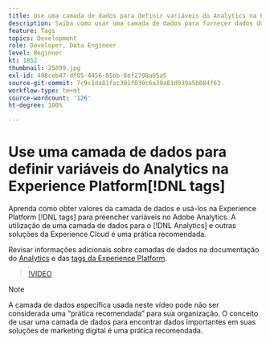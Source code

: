 ```yaml
---
title: Use uma camada de dados para definir variáveis do Analytics na Experience Platform [!DNL tags]
description: Saiba como usar uma camada de dados para fornecer dados do Analytics e outras soluções da Experience Cloud.
feature: Tags
topics: Development
role: Developer, Data Engineer
level: Beginner
kt: 1852
thumbnail: 25899.jpg
exl-id: 408ceb47-df05-4456-85bb-0ef2798a05a5
source-git-commit: 7c9c1da81fac391f030c6a39a81d039a5b084f63
workflow-type: tm+mt
source-wordcount: '126'
ht-degree: 100%

---
```


# Use uma camada de dados para definir variáveis do Analytics na Experience Platform[!DNL tags]

Aprenda como obter valores da camada de dados e usá-los na Experience Platform [!DNL tags] para preencher variáveis no Adobe Analytics. A utilização de uma camada de dados para o [!DNL Analytics] e outras soluções da Experience Cloud é uma prática recomendada.

Revisar informações adicionais sobre camadas de dados na documentação do [Analytics](https://experienceleague.adobe.com/docs/analytics/implementation/prepare/data-layer.html?lang=pt-BR) e das [tags da Experience Platform](https://experienceleague.adobe.com/docs/experience-platform/tags/extensions/client/client-data-layer/overview.html?lang=pt-BR).

>[!VIDEO](https://video.tv.adobe.com/v/25899/?quality=12&learn=on)

>[!NOTE]
>
>A camada de dados específica usada neste vídeo pode não ser considerada uma “prática recomendada” para sua organização. O conceito de usar uma camada de dados para encontrar dados importantes em suas soluções de marketing digital é uma prática recomendada.
